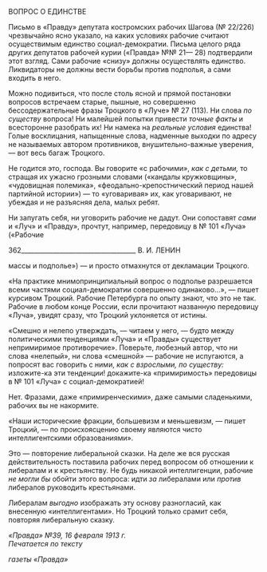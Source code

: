 ВОПРОС О ЕДИНСТВЕ

Письмо в «Правду» депутата костромских рабочих Шагова (№ 22/226) чрезвычайно ясно указало, на каких условиях рабочие считают осуществимым единство социал-демократии. Письма целого ряда других депутатов рабочей курии («Правда» №№ 21— 28) подтвердили этот взгляд. Сами рабочие «снизу» должны осуществлять единство. Ликвидаторы не должны вести борьбы против подполья, а сами входить в него.

Можно подивиться, что после столь ясной и прямой постановки вопросов встречаем старые, пышные, но совершенно бессодержательные фразы Троцкого в «Луче» № 27 (113). Ни слова _по существу_ вопроса! Ни малейшей попытки привести _точные факты_ и всесторонне разобрать их! Ни намека на _реальные условия_ единства! Голые восклица­ния, напыщенные слова, надменные выходки по адресу не называемых автором про­тивников, внушительно-важные уверения, — вот весь багаж Троцкого.

Не годится это, господа. Вы говорите «с рабочими», _как с детьми,_ то стращая их ужасно грозными словами («кандалы кружковщины», «чудовищная полемика», «фео­дально-крепостнический период нашей партийной истории») — то «уговаривая» их, как уговаривают, не убеждая и не разъясняя дела, малых ребят.

Ни запугать себя, ни уговорить рабочие не дадут. Они сопоставят _сами_ и «Луч» и «Правду», прочтут, например, передовицу в № 101 «Луча» («Рабочие

  

362____________________________________ В. И. ЛЕНИН

массы и подполье») — и просто отмахнутся от декламации Троцкого.

«На практике мнимопринципиальный вопрос о подполье разрешается всеми частями социал-демократии совершенно одинаково...», — пишет курсивом Троцкий. Рабочие Петербурга по опыту знают, что это не так. Рабочие в любом конце России, если про­читают названную передовицу «Луча», увидят сразу, что Троцкий уклоняется от исти­ны.

«Смешно и нелепо утверждать, — читаем у него, — будто между политическими тенденциями «Луча» и «Правды» существует непримиримое противоречие». Поверьте, любезный автор, что ни слова «нелепый», ни слова «смешной» — рабочие не испуга­ются, а попросят вас говорить с ними, _как с взрослыми, по существу:_ изложите-ка эти тенденции! докажите-ка «примиримость» передовицы в № 101 «Луча» с социал-демократией!

Нет. Фразами, даже «примиренческими», даже самыми сладенькими, рабочих вы не накормите.

«Наши исторические фракции, большевизм и меньшевизм, — пишет Троцкий, — по происхоясцению своему являются чисто интеллигентскими образованиями».

Это — повторение либеральной сказки. На деле же вся русская действительность поставила рабочих перед вопросом об отношении к либералам и к крестьянству. Не будь никакой интеллигенции, рабочие _не могли бы_ обойти этого вопроса: идти _за_ либе­ралами или _против_ либералов руководить крестьянами.

Либералам _выгодно_ изображать эту основу разногласий, как внесенную «интелли­гентами». Но Троцкий только срамит себя, повторяя либеральную сказку.

_«Правда» №39, 16 февраля 1913 г.                                                           Печатается по тексту_

_газеты «Правда»_